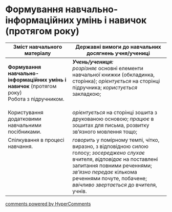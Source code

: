 <div id="hypercomments_widget" class="js-hypercomments-widget invisible"></div>

# Формування навчально-інформаційних умінь і навичок (протягом року) 

<table>
  <tr>
    <td width="40%" align="center"><b>Зміст навчального матеріалу</b></td>
    <td width="60%" align="center"><b>Державні вимоги до навчальних досягнень учня/учениці</b></td>
  </tr>
<tbody>
  <tr>
    <td width="40%" style="vertical-align:top !important;">
    <p><b>Формування навчально-інформаційних умінь і навичок</b> (протягом року)<br>
Робота з підручником.</td>
    <td width="60%" style="vertical-align:top !important;">
<i><b>Учень/учениця:</b></i><br>
<i>розрізняє</i> основні елементи навчальної книжки (обкладинка, сторінка); <i>орієнтується</i> на сторінці підручника; <i>користується</i> закладкою; </td>
  </tr>
  <tr>
    <td width="40%" style="vertical-align:top !important;">
Користування додатковими навчальними посібниками.</td>
    <td width="60%" style="vertical-align:top !important;">
<i>орієнтується</i> на сторінці зошита з друкованою основою; <i>працює</i> в зошитах для письма, розвитку зв’язного мовлення тощо;</td>
  </tr>
  <tr>
    <td width="40%" style="vertical-align:top !important;">
Спілкування в процесі навчання.</td>
    <td width="60%" style="vertical-align:top !important;">
<i>говорить</i> у помірному темпі, чітко, виразно, з відповідною силою голосу; <i>зосереджено слухає</i> вчителя, <i>відповідає</i> на поставлені запитання повними реченнями; <i>зв’язно передає</i> кількома реченнями почуте, побачене; <i>ввічливо звертається</i> до вчителя, учнів.</td>
  </tr>
</tbody>
</table>

<div class="js-hypercomments-container">
<a href="http://hypercomments.com" class="hc-link" title="comments widget">comments powered by HyperComments</a>
</div>